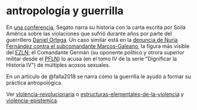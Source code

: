 # antropología y guerrilla

En [una conferencia](https://youtu.be/O1QEQvX1KGQ), Segato narra su historia con la carta escrita por Soila América sobre las violaciones que sufrió durante años por parte del guerrillero [Daniel Ortega](https://en.wikipedia.org/wiki/Daniel_Ortega). Un caso similar está en la [denuncia de Nuria Fernández contra el subcomandante Marcos-Galeano](https://m.facebook.com/nt/screen/?params={"note_id"%3A1043395799513142}&path=%2Fnotes%2Fnote%2F&_rdr%3d), la figura más visible del [EZLN](EZLN.md); el Comandante Germán (su oponente político y otrora superior militar desde el [PFLN](PFLN.md)) lo acusa (en el tomo IV de la serie "Dignificar la Historia IV") de múltiples acosos sexuales.

En un artículo de @falla2018 se narra cómo la guerrilla le ayudó a formar su práctica antropológica.

Ver [violencia-revolucionaria](violencia-revolucionaria.md) o [estructuras-elementales-de-la-violencia](estructuras-elementales-de-la-violencia.md) y [violencia-epistemica](violencia-epistemica.md).

